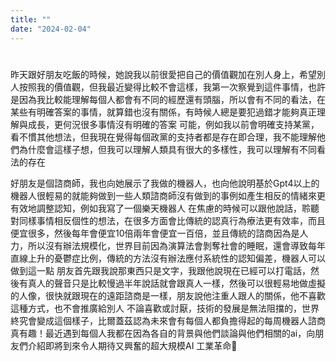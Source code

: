 ```yaml
---
title: ""
date: "2024-02-04"
---
```

# 

昨天跟好朋友吃飯的時候，她說我以前很愛把自己的價值觀加在別人身上，希望別人按照我的價值觀，但我最近變得比較不會這樣，我第一次察覺到這件事情，也許是因為我比較能理解每個人都會有不同的經歷還有頭腦，所以會有不同的看法，在某些有明確答案的事情，就算錯也沒有關係，有時候人總是要犯過錯才能夠真正理解與成長，更何況很多事情沒有明確的答案
可能，例如我以前會明確支持某黨，看不慣其他想法，但我現在覺得每個政黨的支持者都是存在即合理，我不能理解他們為什麼會這樣子想，但我可以理解人類具有很大的多樣性，我可以理解有不同看法的存在

好朋友是個諮商師，我也向她展示了我做的機器人，也向他說明基於Gpt4以上的機器人很輕易的就能夠做到一些人類諮商師沒有做到的事例如產生相反的情緒來更有效地調整認知，例如我寫了一個樂天機器人 在焦慮的時候可以跟他說話，聆聽對同樣事情相反個性的想法，在很多方面會比傳統的認真行為療法更有效率，而且便宜很多，然後每年會便宜10倍兩年會便宜一百倍，並且傳統的諮商因為是人力，所以沒有辦法規模化，世界目前因為演算法會剝奪社會的睡眠，還會導致每年直線上升的憂鬱症比例，傳統的方法沒有辦法應付系統性的認知偏差，機器人可以做到這一點
朋友首先跟我說那東西只是文字，我跟他說現在已經可以打電話，然後有真人的聲音只是比較慢過半年說話就會跟真人一樣，然後可以很輕易地做虛擬的人像，很快就跟現在的遠距諮商是一樣，朋友說他注重人跟人的關係，他不喜歡這種方式，也不會推廣給別人
不論喜歡或討厭，技術的發展是無法阻擋的，世界終究會變成這個樣子，比爾蓋茲認為未來會有每個人都負擔得起的每周機器人諮商
真有趣！最近遇到每個人我都在因為各自的背景與他們談論與他們相關的ai，向朋友們介紹即將到來令人期待又興奮的超大規模AI 工業革命🤗

